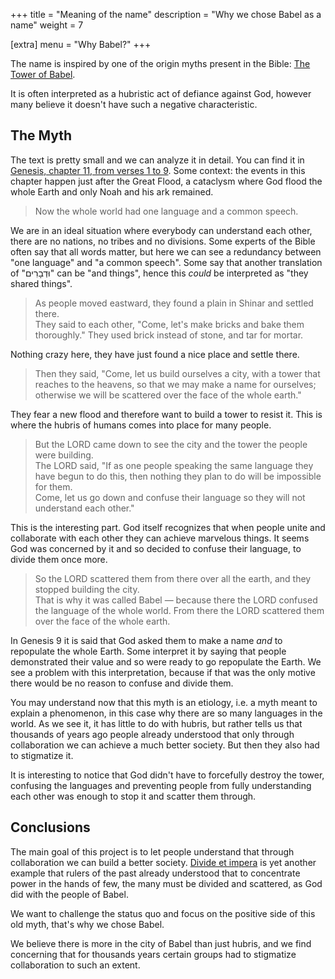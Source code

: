 +++
title = "Meaning of the name"
description = "Why we chose Babel as a name"
weight = 7

[extra]
menu = "Why Babel?"
+++

The name is inspired by one of the origin myths present in the Bible: [The Tower of Babel](https://en.wikipedia.org/wiki/Tower_of_Babel).

It is often interpreted as a hubristic act of defiance against God, however many believe it doesn't have such a negative characteristic.


## The Myth

The text is pretty small and we can analyze it in detail. You can find it in [Genesis, chapter 11, from verses 1 to 9](https://www.mechon-mamre.org/p/pt/pt0111.htm). Some context: the events in this chapter happen just after the Great Flood, a cataclysm where God flood the whole Earth and only Noah and his ark remained.

> Now the whole world had one language and a common speech.

We are in an ideal situation where everybody can understand each other, there are no nations, no tribes and no divisions. Some experts of the Bible often say that all words matter, but here we can see a redundancy between "one language" and "a common speech". Some say that another translation of "וּדְבָרִים" can be "and things", hence this *could* be interpreted as "they shared things".

> As people moved eastward, they found a plain in Shinar and settled there.  
> They said to each other, "Come, let's make bricks and bake them thoroughly." They used brick instead of stone, and tar for mortar.  

Nothing crazy here, they have just found a nice place and settle there.

> Then they said, "Come, let us build ourselves a city, with a tower that reaches to the heavens, so that we may make a name for ourselves; otherwise we will be scattered over the face of the whole earth."

They fear a new flood and therefore want to build a tower to resist it. This is where the hubris of humans comes into place for many people.

> But the LORD came down to see the city and the tower the people were building.  
> The LORD said, "If as one people speaking the same language they have begun to do this, then nothing they plan to do will be impossible for them.  
> Come, let us go down and confuse their language so they will not understand each other."

This is the interesting part. God itself recognizes that when people unite and collaborate with each other they can achieve marvelous things. It seems God was concerned by it and so decided to confuse their language, to divide them once more.

> So the LORD scattered them from there over all the earth, and they stopped building the city.  
> That is why it was called Babel — because there the LORD confused the language of the whole world. From there the LORD scattered them over the face of the whole earth.

In Genesis 9 it is said that God asked them to make a name *and* to repopulate the whole Earth. Some interpret it by saying that people demonstrated their value and so were ready to go repopulate the Earth. We see a problem with this interpretation, because if that was the only motive there would be no reason to confuse and divide them.

You may understand now that this myth is an etiology, i.e. a myth meant to explain a phenomenon, in this case why there are so many languages in the world. As we see it, it has little to do with hubris, but rather tells us that thousands of years ago people already understood that only through collaboration we can achieve a much better society. But then they also had to stigmatize it.

It is interesting to notice that God didn't have to forcefully destroy the tower, confusing the languages and preventing people from fully understanding each other was enough to stop it and scatter them through.


## Conclusions

The main goal of this project is to let people understand that through collaboration we can build a better society. [Divide et impera](https://en.wikipedia.org/wiki/Divide_and_rule) is yet another example that rulers of the past already understood that to concentrate power in the hands of few, the many must be divided and scattered, as God did with the people of Babel.

We want to challenge the status quo and focus on the positive side of this old myth, that's why we chose Babel.

We believe there is more in the city of Babel than just hubris, and we find concerning that for thousands years certain groups had to stigmatize collaboration to such an extent.
